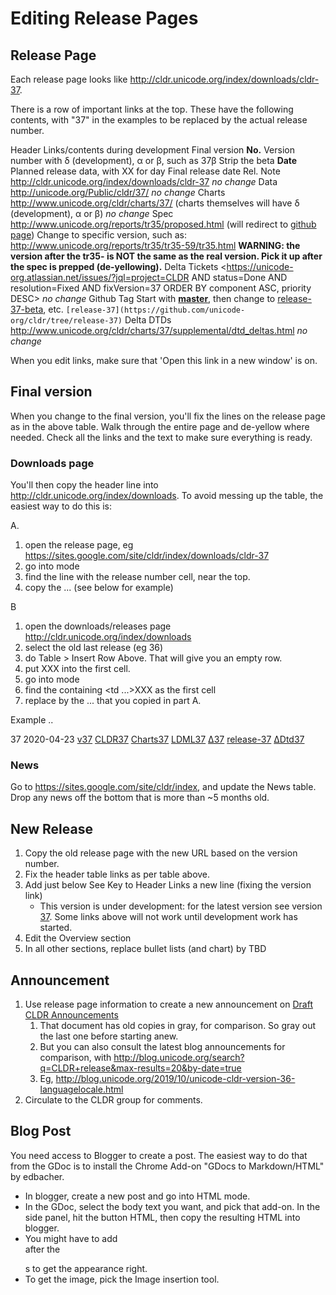 # Editing Release Pages

## Release Page

Each release page looks like <http://cldr.unicode.org/index/downloads/cldr-37>.

There is a row of important links at the top. These have the following contents,
with "37" in the examples to be replaced by the actual release number.

Header Links/contents during development Final version **No.** Version number
with δ (development), α or β, such as 37β Strip the beta **Date** Planned
release data, with XX for day Final release date Rel. Note
<http://cldr.unicode.org/index/downloads/cldr-37> *no change* Data
<http://unicode.org/Public/cldr/37/> *no change* Charts
<http://www.unicode.org/cldr/charts/37/> (charts themselves will have δ
(development), α or β) *no change* Spec
<http://www.unicode.org/reports/tr35/proposed.html> (will redirect to [github
page](https://unicode-org.github.io/cldr/ldml/tr35.html)) Change to specific
version, such as: <http://www.unicode.org/reports/tr35/tr35-59/tr35.html>
**WARNING: the version after the tr35- is NOT the same as the real version. Pick
it up after the spec is prepped (de-yellowing).** Delta Tickets
<https://unicode-org.atlassian.net/issues/?jql=project=CLDR AND status=Done AND
resolution=Fixed AND fixVersion=37 ORDER BY component ASC, priority DESC> *no
change* Github Tag Start with
**[master](https://github.com/unicode-org/cldr.git)**, then change to
[release-37-beta](https://github.com/unicode-org/cldr/tree/release-37-beta),
etc. `[release-37](https://github.com/unicode-org/cldr/tree/release-37)` Delta
DTDs <http://www.unicode.org/cldr/charts/37/supplemental/dtd_deltas.html> *no
change*

When you edit links, make sure that 'Open this link in a new window' is on.

## Final version

When you change to the final version, you'll fix the lines on the release page
as in the above table. Walk through the entire page and de-yellow where needed.
Check all the links and the text to make sure everything is ready.

### Downloads page

You'll then copy the header line into <http://cldr.unicode.org/index/downloads>.
To avoid messing up the table, the easiest way to do this is:

A.

1.  open the release page, eg
    <https://sites.google.com/site/cldr/index/downloads/cldr-37>
2.  go into <HTML> mode
3.  find the line with the release number cell, near the top.
4.  copy the <tr> ... </tr> (see below for example)

B

1.  open the downloads/releases page <http://cldr.unicode.org/index/downloads>
2.  select the old last release (eg 36)
3.  do Table > Insert Row Above. That will give you an empty row.
4.  put XXX into the first cell.
5.  go into <HTML> mode
6.  find the <tr> containing <td ...>XXX</td> as the first cell
7.  replace by the <tr>...</tr> that you copied in part A.

Example <tr>..</tr>

<tr>

<td style="text-align:center;white-space:nowrap">37</td>

<td
style="text-align:center;white-space:nowrap;background-color:#ffff00">2020-04-23</td>

<td style="text-align:center;white-space:nowrap"><a
href="http://cldr.unicode.org/index/downloads/cldr-37"
target="_blank">v37</a></td>

<td style="text-align:center;white-space:nowrap"><a
href="http://unicode.org/Public/cldr/37/" target="_blank">CLDR37</a></td>

<td style="text-align:center;white-space:nowrap"><a
href="http://www.unicode.org/cldr/charts/37/" target="_blank">Charts37</a></td>

<td style="text-align:center;white-space:nowrap"><a
href="http://unicode.org/reports/tr35/proposed.html"
target="_blank">LDML37</a></td>

<td style="text-align:center;white-space:nowrap"><a
href="https://unicode-org.atlassian.net/issues/?jql=project%20%3D%20CLDR%20AND%20status%20%3D%20Done%20AND%20resolution%20%3D%20Fixed%20AND%20fixVersion%20%3D%20%2237%22%20ORDER%20BY%20component%20ASC%2C%20priority%20DESC%2C%20created%20ASC"
target="_blank">Δ37</a></td>

<td style="text-align:center;white-space:nowrap"><a
href="https://github.com/unicode-org/cldr/tree/release-37"
target="_blank">release-37</a></td>

<td style="text-align:center;white-space:nowrap"><a
href="http://www.unicode.org/cldr/charts/37/supplemental/dtd_deltas.html"
target="_blank">ΔDtd37</a></td>

</tr>

### News

Go to <https://sites.google.com/site/cldr/index>, and update the News table.
Drop any news off the bottom that is more than ~5 months old.

## New Release

1.  Copy the old release page with the new URL based on the version number.
2.  Fix the header table links as per table above.
3.  Add just below See Key to Header Links a new line (fixing the version link)
    *   This version is under development: for the latest version see version
        [37](../../index/downloads/cldr-37/index.md). Some links above will not
        work until development work has started.
4.  Edit the Overview section
5.  In all other sections, replace bullet lists (and chart) by TBD

## Announcement

1.  Use release page information to create a new announcement on [Draft CLDR
    Announcements](https://docs.google.com/document/d/1_o-mGZkUgt68KqOJVV4OOWDUUzuRjp5AgwoMIKnWQ0M/edit#heading=h.tkuxaftnkqy9)
    1.  That document has old copies in gray, for comparison. So gray out the
        last one before starting anew.
    2.  But you can also consult the latest blog announcements for comparison,
        with
        <http://blog.unicode.org/search?q=CLDR+release&max-results=20&by-date=true>
    3.  Eg,
        <http://blog.unicode.org/2019/10/unicode-cldr-version-36-languagelocale.html>
2.  Circulate to the CLDR group for comments.

## Blog Post

You need access to Blogger to create a post. The easiest way to do that from the
GDoc is to install the Chrome Add-on "GDocs to Markdown/HTML" by edbacher.

*   In blogger, create a new post and go into HTML mode.
*   In the GDoc, select the body text you want, and pick that add-on. In the
    side panel, hit the button HTML, then copy the resulting HTML into blogger.
*   You might have to add <br> after the </p>s to get the appearance right.
*   To get the image, pick the Image insertion tool.
